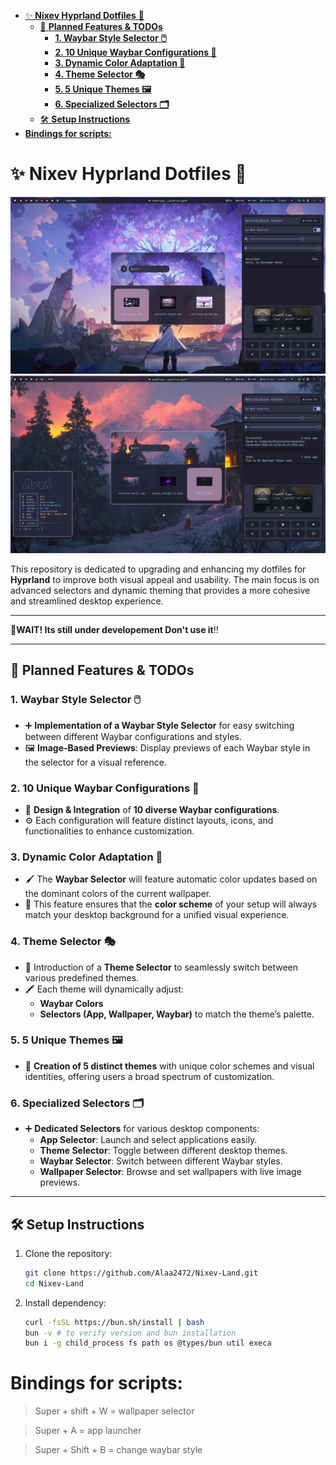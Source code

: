 <!--toc:start-->
- [✨ **Nixev Hyprland Dotfiles** 🚀](#nixev-hyprland-dotfiles-🚀)
  - [📝 **Planned Features & TODOs**](#📝-planned-features-todos)
    - [**1. Waybar Style Selector 🖱️**](#1-waybar-style-selector-🖱️)
    - [**2. 10 Unique Waybar Configurations 🎨**](#2-10-unique-waybar-configurations-🎨)
    - [**3. Dynamic Color Adaptation 🌈**](#3-dynamic-color-adaptation-🌈)
    - [**4. Theme Selector 🎭**](#4-theme-selector-🎭)
    - [**5. 5 Unique Themes 🖼️**](#5-5-unique-themes-🖼️)
    - [**6. Specialized Selectors 🗂️**](#6-specialized-selectors-🗂️)
  - [🛠️ **Setup Instructions**](#🛠️-setup-instructions)
- [**Bindings for scripts:**](#bindings-for-scripts)
<!--toc:end-->

# ✨ **Nixev Hyprland Dotfiles** 🚀

![Nixev Land](Pictures/Nixev%20Land.png)
![Nixev Land Full](Pictures/Nixev%20Land%20full.png)

This repository is dedicated to upgrading and enhancing my dotfiles for **Hyprland** to improve both visual appeal and usability. The main focus is on advanced selectors and dynamic theming that provides a more cohesive and streamlined desktop experience.

---
 🚨**WAIT! Its still under developement Don't use it**‼️

---

## 📝 **Planned Features & TODOs**

### **1. Waybar Style Selector 🖱️**

- ➕ **Implementation of a Waybar Style Selector** for easy switching between different Waybar configurations and styles.
- 🖼️ **Image-Based Previews**: Display previews of each Waybar style in the selector for a visual reference.

### **2. 10 Unique Waybar Configurations 🎨**

- 🌟 **Design & Integration** of **10 diverse Waybar configurations**.
- ⚙️ Each configuration will feature distinct layouts, icons, and functionalities to enhance customization.

### **3. Dynamic Color Adaptation 🌈**

- 🖌️ The **Waybar Selector** will feature automatic color updates based on the dominant colors of the current wallpaper.
- 🔄 This feature ensures that the **color scheme** of your setup will always match your desktop background for a unified visual experience.

### **4. Theme Selector 🎭**

- 🧩 Introduction of a **Theme Selector** to seamlessly switch between various predefined themes.
- 🖍️ Each theme will dynamically adjust:
  - **Waybar Colors**
  - **Selectors (App, Wallpaper, Waybar)** to match the theme’s palette.

### **5. 5 Unique Themes 🖼️**

- 🎨 **Creation of 5 distinct themes** with unique color schemes and visual identities, offering users a broad spectrum of customization.

### **6. Specialized Selectors 🗂️**

- ➕ **Dedicated Selectors** for various desktop components:
  - **App Selector**: Launch and select applications easily.
  - **Theme Selector**: Toggle between different desktop themes.
  - **Waybar Selector**: Switch between different Waybar styles.
  - **Wallpaper Selector**: Browse and set wallpapers with live image previews.

---

## 🛠️ **Setup Instructions**

1. Clone the repository:

   ```bash
   git clone https://github.com/Alaa2472/Nixev-Land.git
   cd Nixev-Land
2. Install dependency:

   ```bash
   curl -fsSL https://bun.sh/install | bash
   bun -v # to verify version and bun installation
   bun i -g child_process fs path os @types/bun util execa

# **Bindings for scripts:**
>
> Super + shift + W = wallpaper selector

> Super + A = app launcher

> Super + Shift + B = change waybar style
